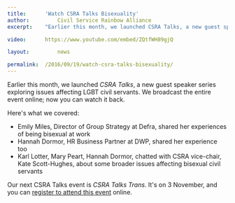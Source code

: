 ```yaml
---
title: 		'Watch CSRA Talks Bisexuality'
author: 		Civil Service Rainbow Alliance
excerpt: 	"Earlier this month, we launched CSRA Talks, a new guest speaker series exploring issues affecting LGBT civil servants. We broadcast the entire event online; now you can watch it back."

video: 		https://www.youtube.com/embed/ZQtfWH89gjQ

layout: 		news

permalink: 	/2016/09/19/watch-csra-talks-bisexuality/
---
```


Earlier this month, we launched *CSRA Talks*, a new guest speaker series exploring issues affecting LGBT civil servants. We broadcast the entire event online; now you can watch it back.

Here's what we covered:

- Emily Miles, Director of Group Strategy at Defra, shared her experiences of being bisexual at work
- Hannah Dormor, HR Business Partner at DWP, shared her experience too
- Karl Lotter, Mary Peart, Hannah Dormor, chatted with CSRA vice-chair, Kate Scott-Hughes, about some broader issues affecting bisexual civil servants

Our next CSRA Talks event is *CSRA Talks Trans*. It's on 3 November, and you can <a href="http://www.eventbrite.co.uk/e/csra-talks-trans-tickets-26405512599">register to attend this event</a> online.